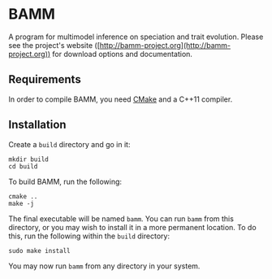 BAMM
====

A program for multimodel inference on speciation and trait evolution.
Please see the project's website
([http://bamm-project.org](http://bamm-project.org))
for download options and documentation.

Requirements
------------

In order to compile BAMM, you need [CMake](http://www.cmake.org)
and a C++11 compiler.

Installation
------------

Create a `build` directory and go in it:

    mkdir build
    cd build

To build BAMM, run the following:

    cmake ..
    make -j

The final executable will be named `bamm`. You can run `bamm` from this
directory, or you may wish to install it in a more permanent location.
To do this, run the following within the `build` directory:

    sudo make install

You may now run `bamm` from any directory in your system.
